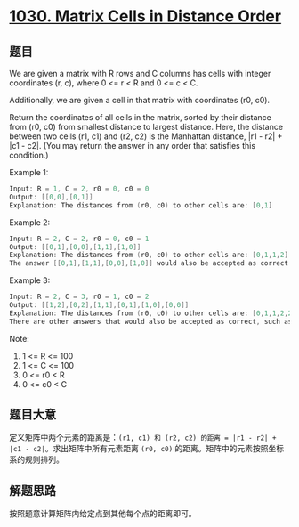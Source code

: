 # [1030. Matrix Cells in Distance Order](https://leetcode.com/problems/matrix-cells-in-distance-order/)

## 题目

We are given a matrix with R rows and C columns has cells with integer coordinates (r, c), where 0 <= r < R and 0 <= c < C.

Additionally, we are given a cell in that matrix with coordinates (r0, c0).

Return the coordinates of all cells in the matrix, sorted by their distance from (r0, c0) from smallest distance to largest distance.  Here, the distance between two cells (r1, c1) and (r2, c2) is the Manhattan distance, |r1 - r2| + |c1 - c2|.  (You may return the answer in any order that satisfies this condition.)

 

Example 1:

```c
Input: R = 1, C = 2, r0 = 0, c0 = 0
Output: [[0,0],[0,1]]
Explanation: The distances from (r0, c0) to other cells are: [0,1]
```

Example 2:

```c
Input: R = 2, C = 2, r0 = 0, c0 = 1
Output: [[0,1],[0,0],[1,1],[1,0]]
Explanation: The distances from (r0, c0) to other cells are: [0,1,1,2]
The answer [[0,1],[1,1],[0,0],[1,0]] would also be accepted as correct.
```

Example 3:

```c
Input: R = 2, C = 3, r0 = 1, c0 = 2
Output: [[1,2],[0,2],[1,1],[0,1],[1,0],[0,0]]
Explanation: The distances from (r0, c0) to other cells are: [0,1,1,2,2,3]
There are other answers that would also be accepted as correct, such as [[1,2],[1,1],[0,2],[1,0],[0,1],[0,0]].
```

Note:

1. 1 <= R <= 100
2. 1 <= C <= 100
3. 0 <= r0 < R
4. 0 <= c0 < C


## 题目大意

定义矩阵中两个元素的距离是：`(r1, c1) 和 (r2, c2) 的距离 = |r1 - r2| + |c1 - c2|`。求出矩阵中所有元素距离 `(r0, c0)` 的距离。矩阵中的元素按照坐标系的规则排列。


## 解题思路

按照题意计算矩阵内给定点到其他每个点的距离即可。